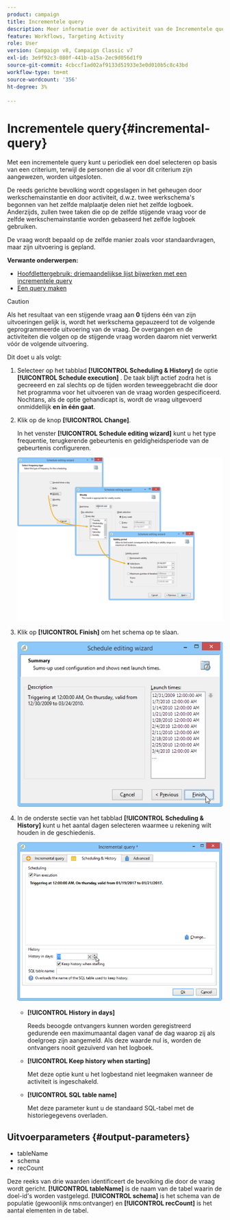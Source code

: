 ```yaml
---
product: campaign
title: Incrementele query
description: Meer informatie over de activiteit van de Incrementele queryworkflow
feature: Workflows, Targeting Activity
role: User
version: Campaign v8, Campaign Classic v7
exl-id: 3e9f92c3-080f-441b-a15a-2ec9d056d1f9
source-git-commit: 4cbccf1ad02af9133d51933e3e0d010b5c8c43bd
workflow-type: tm+mt
source-wordcount: '356'
ht-degree: 3%

---
```


# Incrementele query{#incremental-query}



Met een incrementele query kunt u periodiek een doel selecteren op basis van een criterium, terwijl de personen die al voor dit criterium zijn aangewezen, worden uitgesloten.

De reeds gerichte bevolking wordt opgeslagen in het geheugen door werkschemainstantie en door activiteit, d.w.z. twee werkschema&#39;s begonnen van het zelfde malplaatje delen niet het zelfde logboek. Anderzijds, zullen twee taken die op de zelfde stijgende vraag voor de zelfde werkschemainstantie worden gebaseerd het zelfde logboek gebruiken.

De vraag wordt bepaald op de zelfde manier zoals voor standaardvragen, maar zijn uitvoering is gepland.

**Verwante onderwerpen:**

* [Hoofdlettergebruik: driemaandelijkse lijst bijwerken met een incrementele query](quarterly-list-update.md)
* [Een query maken](query.md#creating-a-query)

>[!CAUTION]
>
>Als het resultaat van een stijgende vraag aan **0** tijdens één van zijn uitvoeringen gelijk is, wordt het werkschema gepauzeerd tot de volgende geprogrammeerde uitvoering van de vraag. De overgangen en de activiteiten die volgen op de stijgende vraag worden daarom niet verwerkt vóór de volgende uitvoering.

Dit doet u als volgt:

1. Selecteer op het tabblad **[!UICONTROL Scheduling & History]** de optie **[!UICONTROL Schedule execution]** . De taak blijft actief zodra het is gecreeerd en zal slechts op de tijden worden teweeggebracht die door het programma voor het uitvoeren van de vraag worden gespecificeerd. Nochtans, als de optie gehandicapt is, wordt de vraag uitgevoerd onmiddellijk **en in één gaat**.
1. Klik op de knop **[!UICONTROL Change]**.

   In het venster **[!UICONTROL Schedule editing wizard]** kunt u het type frequentie, terugkerende gebeurtenis en geldigheidsperiode van de gebeurtenis configureren.

   ![](assets/s_user_segmentation_wizard_11.png)

1. Klik op **[!UICONTROL Finish]** om het schema op te slaan.

   ![](assets/s_user_segmentation_wizard_valid.png)

1. In de onderste sectie van het tabblad **[!UICONTROL Scheduling & History]** kunt u het aantal dagen selecteren waarmee u rekening wilt houden in de geschiedenis.

   ![](assets/edit_request_inc.png)

   * **[!UICONTROL History in days]**

     Reeds beoogde ontvangers kunnen worden geregistreerd gedurende een maximumaantal dagen vanaf de dag waarop zij als doelgroep zijn aangemeld. Als deze waarde nul is, worden de ontvangers nooit gezuiverd van het logboek.

   * **[!UICONTROL Keep history when starting]**

     Met deze optie kunt u het logbestand niet leegmaken wanneer de activiteit is ingeschakeld.

   * **[!UICONTROL SQL table name]**

     Met deze parameter kunt u de standaard SQL-tabel met de historiegegevens overladen.

## Uitvoerparameters {#output-parameters}

* tableName
* schema
* recCount

Deze reeks van drie waarden identificeert de bevolking die door de vraag wordt gericht. **[!UICONTROL tableName]** is de naam van de tabel waarin de doel-id&#39;s worden vastgelegd. **[!UICONTROL schema]** is het schema van de populatie (gewoonlijk nms:ontvanger) en **[!UICONTROL recCount]** is het aantal elementen in de tabel.
